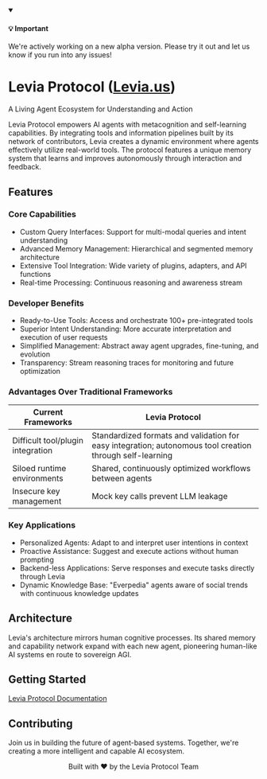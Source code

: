 <div align="left">
<details open>
<summary><h4>💡 Important</h4></summary>
We're actively working on a new alpha version.
Please try it out and let us know if you run into any issues!
</details>
</div>

# Levia Protocol ([Levia.us](https://levia.us/))

A Living Agent Ecosystem for Understanding and Action

Levia Protocol empowers AI agents with metacognition and self-learning capabilities. By integrating tools and information pipelines built by its network of contributors, Levia creates a dynamic environment where agents effectively utilize real-world tools. The protocol features a unique memory system that learns and improves autonomously through interaction and feedback.

## Features

### Core Capabilities

- Custom Query Interfaces: Support for multi-modal queries and intent understanding
- Advanced Memory Management: Hierarchical and segmented memory architecture  
- Extensive Tool Integration: Wide variety of plugins, adapters, and API functions
- Real-time Processing: Continuous reasoning and awareness stream

### Developer Benefits

- Ready-to-Use Tools: Access and orchestrate 100+ pre-integrated tools
- Superior Intent Understanding: More accurate interpretation and execution of user requests
- Simplified Management: Abstract away agent upgrades, fine-tuning, and evolution
- Transparency: Stream reasoning traces for monitoring and future optimization

### Advantages Over Traditional Frameworks

| Current Frameworks | Levia Protocol |
|-------------------|----------------|
| Difficult tool/plugin integration | Standardized formats and validation for easy integration; autonomous tool creation through self-learning |
| Siloed runtime environments | Shared, continuously optimized workflows between agents |
| Insecure key management | Mock key calls prevent LLM leakage |

### Key Applications

- Personalized Agents: Adapt to and interpret user intentions in context
- Proactive Assistance: Suggest and execute actions without human prompting
- Backend-less Applications: Serve responses and execute tasks directly through Levia
- Dynamic Knowledge Base: "Everpedia" agents aware of social trends with continuous knowledge updates

## Architecture

Levia's architecture mirrors human cognitive processes. Its shared memory and capability network expand with each new agent, pioneering human-like AI systems en route to sovereign AGI.

## Getting Started

[Levia Protocol Documentation](https://leviaprotocol.gitbook.io/)

## Contributing

Join us in building the future of agent-based systems. Together, we're creating a more intelligent and capable AI ecosystem.

<p align="center">Built with ❤️ by the Levia Protocol Team</p>

